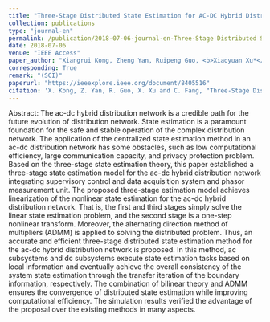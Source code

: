 ```yaml
---
title: "Three-Stage Distributed State Estimation for AC-DC Hybrid Distribution Network Under Mixed Measurement Environment"
collection: publications
type: "journal-en"
permalink: /publication/2018-07-06-journal-en-Three-Stage Distributed State Estimation for AC-DC Hybrid Distribution Network Under Mixed Measurement Environment
date: 2018-07-06
venue: "IEEE Access"
paper_author: "Xiangrui Kong, Zheng Yan, Ruipeng Guo, <b>Xiaoyuan Xu*</b>, Chen Fang"
corresponding: True
remark: "(SCI)"
paperurl: "https://ieeexplore.ieee.org/document/8405516"
citation: 'X. Kong, Z. Yan, R. Guo, X. Xu and C. Fang, "Three-Stage Distributed State Estimation for AC-DC Hybrid Distribution Network Under Mixed Measurement Environment," <i>IEEE Access</i>, vol. 6, pp. 39027-39036, 2018.'
---
```


Abstract:
The ac-dc hybrid distribution network is a credible path for the future evolution of distribution network. State estimation is a paramount foundation for the safe and stable operation of the complex distribution network. The application of the centralized state estimation method in an ac-dc distribution network has some obstacles, such as low computational efficiency, large communication capacity, and privacy protection problem. Based on the three-stage state estimation theory, this paper established a three-stage state estimation model for the ac-dc hybrid distribution network integrating supervisory control and data acquisition system and phasor measurement unit. The proposed three-stage estimation model achieves linearization of the nonlinear state estimation for the ac-dc hybrid distribution network. That is, the first and third stages simply solve the linear state estimation problem, and the second stage is a one-step nonlinear transform. Moreover, the alternating direction method of multipliers (ADMM) is applied to solving the distributed problem. Thus, an accurate and efficient three-stage distributed state estimation method for the ac-dc hybrid distribution network is proposed. In this method, ac subsystems and dc subsystems execute state estimation tasks based on local information and eventually achieve the overall consistency of the system state estimation through the transfer iteration of the boundary information, respectively. The combination of bilinear theory and ADMM ensures the convergence of distributed state estimation while improving computational efficiency. The simulation results verified the advantage of the proposal over the existing methods in many aspects.